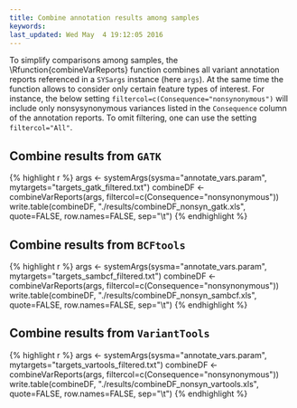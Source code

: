 ```yaml
---
title: Combine annotation results among samples
keywords: 
last_updated: Wed May  4 19:12:05 2016
---
```


To simplify comparisons among samples, the \Rfunction{combineVarReports}
function combines all variant annotation reports referenced in a
`SYSargs` instance (here `args`). At the same time the function
allows to consider only certain feature types of interest. For instance, the
below setting `filtercol=c(Consequence="nonsynonymous")` will include
only nonsysynonymous variances listed in the `Consequence` column of
the annotation reports. To omit filtering, one can use the setting
`filtercol="All"`.

## Combine results from `GATK`  


{% highlight r %}
args <- systemArgs(sysma="annotate_vars.param", mytargets="targets_gatk_filtered.txt")
combineDF <- combineVarReports(args, filtercol=c(Consequence="nonsynonymous"))
write.table(combineDF, "./results/combineDF_nonsyn_gatk.xls", quote=FALSE, row.names=FALSE, sep="\t")
{% endhighlight %}

## Combine results from `BCFtools`  


{% highlight r %}
args <- systemArgs(sysma="annotate_vars.param", mytargets="targets_sambcf_filtered.txt")
combineDF <- combineVarReports(args, filtercol=c(Consequence="nonsynonymous"))
write.table(combineDF, "./results/combineDF_nonsyn_sambcf.xls", quote=FALSE, row.names=FALSE, sep="\t")
{% endhighlight %}

## Combine results from `VariantTools`


{% highlight r %}
args <- systemArgs(sysma="annotate_vars.param", mytargets="targets_vartools_filtered.txt")
combineDF <- combineVarReports(args, filtercol=c(Consequence="nonsynonymous"))
write.table(combineDF, "./results/combineDF_nonsyn_vartools.xls", quote=FALSE, row.names=FALSE, sep="\t")
{% endhighlight %}

